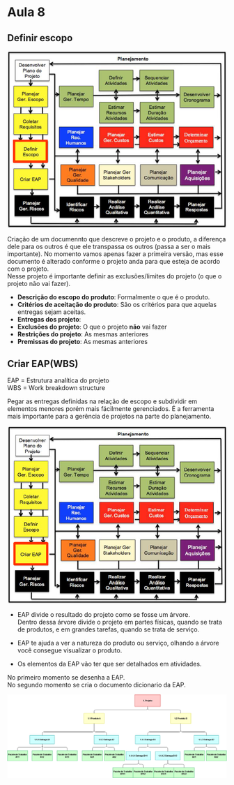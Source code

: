 # Aula 8

## Definir escopo  

![Definir Escopo](definirescopo.PNG)

Criação de um documennto que descreve o projeto e o produto, a diferença dele para os outros é que ele transpassa os outros (passa a ser o mais importante). No momento vamos apenas fazer a primeira versão, mas esse documento é alterado conforme o projeto anda para que esteja de acordo com o projeto.  
Nesse projeto é importante definir as exclusões/limites do projeto (o que o projeto não vai fazer).   

* **Descrição do escopo do produto**: Formalmente o que é o produto.
* **Critérios de aceitação do produto**: São os critérios para que aquelas entregas sejam aceitas.
* **Entregas dos projeto**:
* **Exclusões do projeto**: O que o projeto **não** vai fazer
* **Restrições do projeto**: As mesmas anteriores
* **Premissas do projeto**: As mesmas anteriores

## Criar EAP(WBS)
EAP = Estrutura analítica do projeto  
WBS = Work breakdown structure  

Pegar as entregas definidas na relação de escopo e subdividir em elementos menores porém mais fácilmente gerenciados.  É a ferramenta mais importante para a gerência de projetos na parte do planejamento.  

![EAP](eap.PNG)

* EAP divide o resultado do projeto como se fosse um árvore.  
Dentro dessa árvore divide o projeto em partes físicas, quando se trata de produtos, e em grandes tarefas, quando se trata de serviço.   

* EAP te ajuda a ver a natureza do produto ou serviço, olhando a árvore você consegue visualizar o produto.  

* Os elementos da EAP vão ter que ser detalhados em atividades.  

No primeiro momento se desenha a EAP.  
No segundo momento se cria o documento dicionario da EAP.  

![EAP árvore](EAPtree.png)
